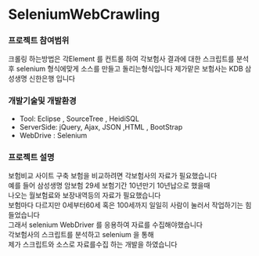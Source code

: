 # SeleniumWebCrawling


### 프로젝트 참여범위 
크롤링 하는방법은 각Element 를 컨트롤 하여  각보험사 결과에 대한 스크립트를 분석후
selenium 형식에맞게 소스를 만들고 돌리는형식입니다
제가맡은 보험사는
KDB 삼성생명 신한은행 입니다


### 개발기술및 개발환경
* Tool: Eclipse , SourceTree , HeidiSQL
* ServerSide: jQuery, Ajax, JSON ,HTML , BootStrap
* WebDrive : Selenium

### 프로젝트 설명 <br>
 보험비교 사이트 구축  보험을 비교하려면 각보험사의 자료가 필요했습니다 <br>
 예를 들어 삼성생명 암보험 29세 보험기간 10년만기 10년납으로 했을때 <br>
 나오는 월보험료와 보장내역등의 자료가 필요했습니다 <br>
 보험마다 다르지만 0세부터60세 혹은 100세까지 일일히 사람이 눌러서 작업하기는 힘들었습니다 <br>
 그래서 selenium  WebDriver  를 응용하여 자료를 수집해야했습니다<br>
 각보험사의 스크립트를 분석하고 selenium 을 통해 <br>
 제가 스크립트와 소스로 자료를수집 하는 개발을 하였습니다 
 
 
<br>

